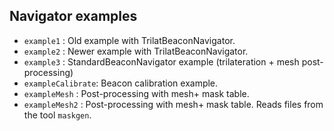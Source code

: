## Navigator examples

* `example1` : Old example with TrilatBeaconNavigator.
* `example2` : Newer example with TrilatBeaconNavigator.
* `example3` : StandardBeaconNavigator example (trilateration + mesh post-processing)
* `exampleCalibrate`: Beacon calibration example.
* `exampleMesh` : Post-processing with mesh+ mask table.
* `exampleMesh2` : Post-processing with mesh+ mask table. Reads files from
the tool `maskgen`.


